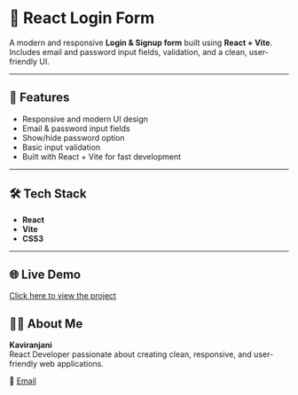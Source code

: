 # 🔐 React Login Form

A modern and responsive **Login & Signup form** built using **React + Vite**.  
Includes email and password input fields, validation, and a clean, user-friendly UI.

---

## 🚀 Features
- Responsive and modern UI design  
- Email & password input fields  
- Show/hide password option  
- Basic input validation  
- Built with React + Vite for fast development  

---

## 🛠️ Tech Stack
- **React**
- **Vite**
- **CSS3**

---

## 🌐 Live Demo
[Click here to view the project](https://kaviranjani42.github.io/ReactLoginForm/)

## 🙋‍♀️ About Me
**Kaviranjani**  
React Developer passionate about creating clean, responsive, and user-friendly web applications.

📧 [Email](mailto:kaviranjanipandian@gmail.com)



